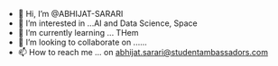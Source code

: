 - 👋 Hi, I’m @ABHIJAT-SARARI
- 👀 I’m interested in ...AI and Data Science, Space
- 🌱 I’m currently learning ... THem
- 💞️ I’m looking to collaborate on ......
- 📫 How to reach me ... on abhijat.sarari@studentambassadors.com

<!---
ABHIJAT-SARARI/ABHIJAT-SARARI is a ✨ special ✨ repository because its `README.md` (this file) appears on your GitHub profile.
You can click the Preview link to take a look at your changes.
--->
